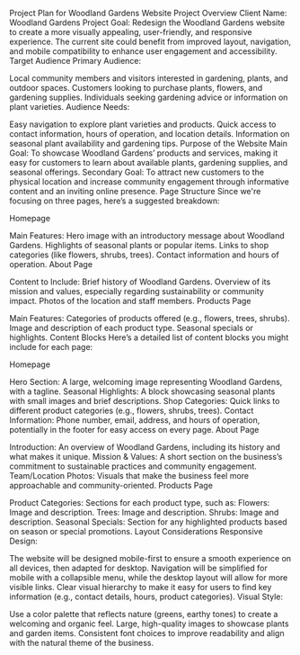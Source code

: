 Project Plan for Woodland Gardens Website
Project Overview
Client Name: Woodland Gardens
Project Goal: Redesign the Woodland Gardens website to create a more visually appealing, user-friendly, and responsive experience. The current site could benefit from improved layout, navigation, and mobile compatibility to enhance user engagement and accessibility.
Target Audience
Primary Audience:

Local community members and visitors interested in gardening, plants, and outdoor spaces.
Customers looking to purchase plants, flowers, and gardening supplies.
Individuals seeking gardening advice or information on plant varieties.
Audience Needs:

Easy navigation to explore plant varieties and products.
Quick access to contact information, hours of operation, and location details.
Information on seasonal plant availability and gardening tips.
Purpose of the Website
Main Goal: To showcase Woodland Gardens’ products and services, making it easy for customers to learn about available plants, gardening supplies, and seasonal offerings.
Secondary Goal: To attract new customers to the physical location and increase community engagement through informative content and an inviting online presence.
Page Structure
Since we're focusing on three pages, here’s a suggested breakdown:

Homepage

Main Features:
Hero image with an introductory message about Woodland Gardens.
Highlights of seasonal plants or popular items.
Links to shop categories (like flowers, shrubs, trees).
Contact information and hours of operation.
About Page

Content to Include:
Brief history of Woodland Gardens.
Overview of its mission and values, especially regarding sustainability or community impact.
Photos of the location and staff members.
Products Page

Main Features:
Categories of products offered (e.g., flowers, trees, shrubs).
Image and description of each product type.
Seasonal specials or highlights.
Content Blocks
Here’s a detailed list of content blocks you might include for each page:

Homepage

Hero Section: A large, welcoming image representing Woodland Gardens, with a tagline.
Seasonal Highlights: A block showcasing seasonal plants with small images and brief descriptions.
Shop Categories: Quick links to different product categories (e.g., flowers, shrubs, trees).
Contact Information: Phone number, email, address, and hours of operation, potentially in the footer for easy access on every page.
About Page

Introduction: An overview of Woodland Gardens, including its history and what makes it unique.
Mission & Values: A short section on the business’s commitment to sustainable practices and community engagement.
Team/Location Photos: Visuals that make the business feel more approachable and community-oriented.
Products Page

Product Categories: Sections for each product type, such as:
Flowers: Image and description.
Trees: Image and description.
Shrubs: Image and description.
Seasonal Specials: Section for any highlighted products based on season or special promotions.
Layout Considerations
Responsive Design:

The website will be designed mobile-first to ensure a smooth experience on all devices, then adapted for desktop.
Navigation will be simplified for mobile with a collapsible menu, while the desktop layout will allow for more visible links.
Clear visual hierarchy to make it easy for users to find key information (e.g., contact details, hours, product categories).
Visual Style:

Use a color palette that reflects nature (greens, earthy tones) to create a welcoming and organic feel.
Large, high-quality images to showcase plants and garden items.
Consistent font choices to improve readability and align with the natural theme of the business.

